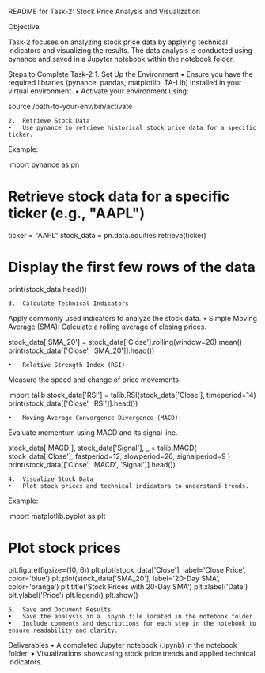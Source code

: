 README for Task-2: Stock Price Analysis and Visualization

Objective

Task-2 focuses on analyzing stock price data by applying technical indicators and visualizing the results. The data analysis is conducted using pynance and saved in a Jupyter notebook within the notebook folder.

Steps to Complete Task-2
	1.	Set Up the Environment
	•	Ensure you have the required libraries (pynance, pandas, matplotlib, TA-Lib) installed in your virtual environment.
	•	Activate your environment using:

source /path-to-your-env/bin/activate

	2.	Retrieve Stock Data
	•	Use pynance to retrieve historical stock price data for a specific ticker.
Example:

import pynance as pn

# Retrieve stock data for a specific ticker (e.g., "AAPL")
ticker = "AAPL"
stock_data = pn.data.equities.retrieve(ticker)

# Display the first few rows of the data
print(stock_data.head())

	3.	Calculate Technical Indicators
Apply commonly used indicators to analyze the stock data.
	•	Simple Moving Average (SMA):
Calculate a rolling average of closing prices.

stock_data['SMA_20'] = stock_data['Close'].rolling(window=20).mean()
print(stock_data[['Close', 'SMA_20']].head())


	•	Relative Strength Index (RSI):
Measure the speed and change of price movements.

import talib
stock_data['RSI'] = talib.RSI(stock_data['Close'], timeperiod=14)
print(stock_data[['Close', 'RSI']].head())


	•	Moving Average Convergence Divergence (MACD):
Evaluate momentum using MACD and its signal line.

stock_data['MACD'], stock_data['Signal'], _ = talib.MACD(
    stock_data['Close'], 
    fastperiod=12, 
    slowperiod=26, 
    signalperiod=9
)
print(stock_data[['Close', 'MACD', 'Signal']].head())

	4.	Visualize Stock Data
	•	Plot stock prices and technical indicators to understand trends.
Example:

import matplotlib.pyplot as plt

# Plot stock prices
plt.figure(figsize=(10, 6))
plt.plot(stock_data['Close'], label='Close Price', color='blue')
plt.plot(stock_data['SMA_20'], label='20-Day SMA', color='orange')
plt.title('Stock Prices with 20-Day SMA')
plt.xlabel('Date')
plt.ylabel('Price')
plt.legend()
plt.show()

	5.	Save and Document Results
	•	Save the analysis in a .ipynb file located in the notebook folder.
	•	Include comments and descriptions for each step in the notebook to ensure readability and clarity.

Deliverables
	•	A completed Jupyter notebook (.ipynb) in the notebook folder.
	•	Visualizations showcasing stock price trends and applied technical indicators.